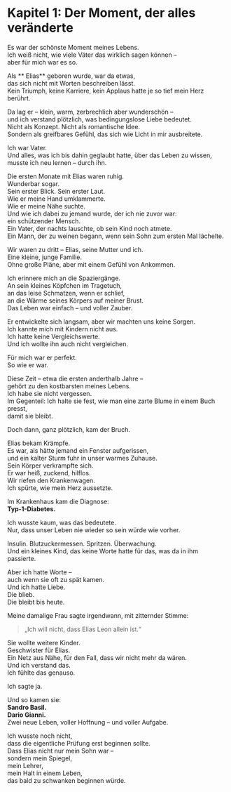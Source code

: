 # Kapitel 1: Der Moment, der alles veränderte

Es war der schönste Moment meines Lebens.  
Ich weiß nicht, wie viele Väter das wirklich sagen können –  
aber für mich war es so.

Als ** Elias** geboren wurde, war da etwas,  
das sich nicht mit Worten beschreiben lässt.  
Kein Triumph, keine Karriere, kein Applaus hatte je so tief mein Herz berührt.

Da lag er – klein, warm, zerbrechlich aber wunderschön –  
und ich verstand plötzlich, was bedingungslose Liebe bedeutet.  
Nicht als Konzept. Nicht als romantische Idee.  
Sondern als greifbares Gefühl, das sich wie Licht in mir ausbreitete.

Ich war Vater.  
Und alles, was ich bis dahin geglaubt hatte, über das Leben zu wissen,  
musste ich neu lernen – durch ihn.

Die ersten Monate mit  Elias waren ruhig.  
Wunderbar sogar.  
Sein erster Blick. Sein erster Laut.  
Wie er meine Hand umklammerte.  
Wie er meine Nähe suchte.  
Und wie ich dabei zu jemand wurde, der ich nie zuvor war:  
ein schützender Mensch.  
Ein Vater, der nachts lauschte, ob sein Kind noch atmete.  
Ein Mann, der zu weinen begann, wenn sein Sohn zum ersten Mal lächelte.

Wir waren zu dritt –  Elias, seine Mutter und ich.  
Eine kleine, junge Familie.  
Ohne große Pläne, aber mit einem Gefühl von Ankommen.

Ich erinnere mich an die Spaziergänge.  
An sein kleines Köpfchen im Tragetuch,  
an das leise Schmatzen, wenn er schlief,  
an die Wärme seines Körpers auf meiner Brust.  
Das Leben war einfach – und voller Zauber.

Er entwickelte sich langsam, aber wir machten uns keine Sorgen.  
Ich kannte mich mit Kindern nicht aus.  
Ich hatte keine Vergleichswerte.  
Und ich wollte ihn auch nicht vergleichen.

Für mich war er perfekt.  
So wie er war.

Diese Zeit – etwa die ersten anderthalb Jahre –  
gehört zu den kostbarsten meines Lebens.  
Ich habe sie nicht vergessen.  
Im Gegenteil: Ich halte sie fest, wie man eine zarte Blume in einem Buch presst,  
damit sie bleibt.

Doch dann, ganz plötzlich, kam der Bruch.

 Elias bekam Krämpfe.  
Es war, als hätte jemand ein Fenster aufgerissen,  
und ein kalter Sturm fuhr in unser warmes Zuhause.  
Sein Körper verkrampfte sich.  
Er war heiß, zuckend, hilflos.  
Wir riefen den Krankenwagen.  
Ich spürte, wie mein Herz aussetzte.

Im Krankenhaus kam die Diagnose:  
**Typ-1-Diabetes.**

Ich wusste kaum, was das bedeutete.  
Nur, dass unser Leben nie wieder so sein würde wie vorher.

Insulin. Blutzuckermessen. Spritzen. Überwachung.  
Und ein kleines Kind, das keine Worte hatte für das, was da in ihm passierte.

Aber ich hatte Worte –  
auch wenn sie oft zu spät kamen.  
Und ich hatte Liebe.  
Die blieb.  
Die bleibt bis heute.

Meine damalige Frau sagte irgendwann, mit zitternder Stimme:  
> „Ich will nicht, dass Elias Leon allein ist.“

Sie wollte weitere Kinder.  
Geschwister für  Elias.  
Ein Netz aus Nähe, für den Fall, dass wir nicht mehr da wären.  
Und ich verstand das.  
Ich fühlte das genauso.

Ich sagte ja.

Und so kamen sie:  
**Sandro Basil.**  
**Dario Gianni.**  
Zwei neue Leben, voller Hoffnung – und voller Aufgabe.

Ich wusste noch nicht,  
dass die eigentliche Prüfung erst beginnen sollte.  
Dass  Elias nicht nur mein Sohn war –  
sondern mein Spiegel,  
mein Lehrer,  
mein Halt in einem Leben,  
das bald zu schwanken beginnen würde.
